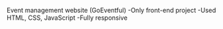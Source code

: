 Event management website (GoEventful)
-Only front-end project
-Used HTML, CSS, JavaScript
-Fully responsive
